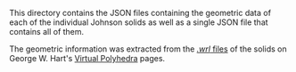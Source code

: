 This directory contains the JSON files containing the geometric data of each
of the individual Johnson solids as well as a single JSON file that contains
all of them.

The geometric information was extracted from the [*.wrl* files][files] of the
solids on George W. Hart's [Virtual Polyhedra][vp] pages.

[files]: http://www.georgehart.com/virtual-polyhedra/johnson-index.html
[vp]: http://www.georgehart.com/virtual-polyhedra/vp.html
